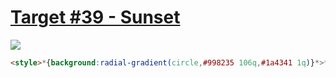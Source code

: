 # [Target #39 - Sunset](https://cssbattle.dev/play/39)

![](https://cssbattle.dev/targets/39.png)

```HTML
<style>*{background:radial-gradient(circle,#998235 106q,#1a4341 1q)}*>*{margin:40 75;border-radius:47%;background:repeating-linear-gradient(#1a4341,21q,#f3ac3c 1q 40px);clip-path:inset(40px 0
```